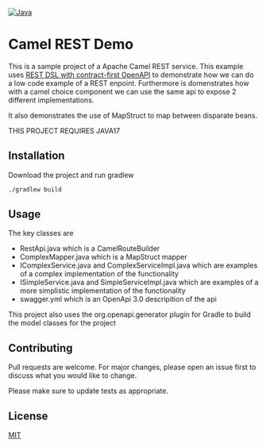 [![Java](https://img.shields.io/badge/Java-%23ED8B00.svg?logo=openjdk&logoColor=white)](#)
# Camel REST Demo

This is a sample project of a Apache Camel REST service. This example uses [REST DSL with contract-first OpenAPI](https://camel.apache.org/manual/rest-dsl-openapi.html) to demonstrate how we can do a low code example of a REST enpoint. Furthermore is domenstrates how with a camel choice component we can use the same api to expose 2 different implementations.

It also demonstrates the use of MapStruct to map between disparate beans.

THIS PROJECT REQUIRES JAVA17

## Installation

Download the project and run gradlew

```bash
./gradlew build
```

## Usage

The key classes are
- RestApi.java which is a CamelRouteBuilder
- ComplexMapper.java which is a MapStruct mapper
- IComplexService.java and ComplexServiceImpl.java which are examples of a complex implementation of the functionality
- ISimpleService.java and SimpleServiceImpl.java which are examples of a more simplistic implementation of the functionality
- swagger.yml which is an OpenApi 3.0 descripition of the api

This project also uses the org.openapi.generator plugin for Gradle to build the model classes for the project

## Contributing

Pull requests are welcome. For major changes, please open an issue first
to discuss what you would like to change.

Please make sure to update tests as appropriate.

## License

[MIT](https://choosealicense.com/licenses/mit/)

